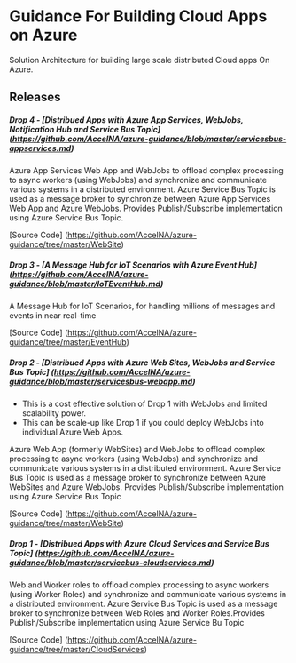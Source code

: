 # Guidance For Building Cloud Apps on Azure
Solution Architecture for building large scale distributed Cloud apps On Azure.

## Releases 

##### Drop 4 - [Distribued Apps with Azure App Services, WebJobs, Notification Hub and Service Bus Topic] (https://github.com/AccelNA/azure-guidance/blob/master/servicesbus-appservices.md)

Azure App Services Web App and WebJobs to offload complex processing to async workers (using WebJobs) and synchronize and communicate various systems in a distributed environment. Azure Service Bus Topic is used as a message broker to synchronize between Azure App Services Web App and Azure WebJobs. Provides Publish/Subscribe implementation using Azure Service Bus Topic.

[Source Code] (https://github.com/AccelNA/azure-guidance/tree/master/WebSite)

##### Drop 3 - [A Message Hub for IoT Scenarios with Azure Event Hub] (https://github.com/AccelNA/azure-guidance/blob/master/IoTEventHub.md)

A Message Hub for IoT Scenarios, for handling millions of messages and events in near real-time

[Source Code] (https://github.com/AccelNA/azure-guidance/tree/master/EventHub)
 
##### Drop 2 - [Distribued Apps with Azure Web Sites, WebJobs and Service Bus Topic] (https://github.com/AccelNA/azure-guidance/blob/master/servicesbus-webapp.md)

* This is a cost effective solution of Drop 1 with WebJobs and limited scalability power.
* This can be scale-up like Drop 1 if you could deploy WebJobs into individual Azure Web Apps.

Azure Web App (formerly WebSites) and WebJobs to offload complex processing to async workers (using WebJobs) and synchronize and communicate various systems in a distributed environment. Azure Service Bus Topic is used as a message broker to synchronize between Azure WebSites and Azure WebJobs. Provides Publish/Subscribe implementation using Azure Service Bus Topic

[Source Code] (https://github.com/AccelNA/azure-guidance/tree/master/WebSite)

##### Drop 1 - [Distribued Apps with Azure Cloud Services and Service Bus Topic] (https://github.com/AccelNA/azure-guidance/blob/master/servicebus-cloudservices.md)

Web and Worker roles to offload complex processing to async workers (using Worker Roles) and synchronize and communicate various systems in a distributed environment. Azure Service Bus Topic is used as a message broker to synchronize between Web Roles and Worker Roles.Provides Publish/Subscribe implementation using Azure Service Bu Topic

[Source Code] (https://github.com/AccelNA/azure-guidance/tree/master/CloudServices)

